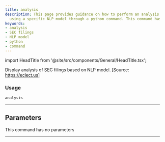 ```yaml
---
title: analysis
description: This page provides guidance on how to perform an analysis of SEC filings
  using a specific NLP model through a python command. This command has no parameters.
keywords:
- analysis
- SEC filings
- NLP model
- python
- command
---
```


import HeadTitle from '@site/src/components/General/HeadTitle.tsx';

<HeadTitle title="stocks/fa/analysis - Reference | OpenBB Terminal Docs" />

Display analysis of SEC filings based on NLP model. [Source: https://eclect.us]

### Usage

```python
analysis
```

---

## Parameters

This command has no parameters


---
